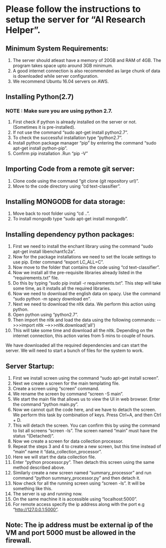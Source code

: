 # Please follow the instructions to setup the server for “AI Research Helper”.

## Minimum System Requirements:
1. The server should atleast have a memory of 20GB and RAM of 4GB. The program takes space upto around 3GB minimum.
2. A good internet connection is also recommended as large chunk of data is downloaded while server configuration.
3. We recommend Ubuntu 16.04 servers on AWS.

## Installing Python(2.7)
### NOTE : Make sure you are using python 2.7.
1. First check if python is already installed on the server or not. (Sometimes it is pre-installed).
2. If not use the command “sudo apt-get install python2.7”.
3. To check the successful installation type “python2.7”.
4. Install python package manager “pip” by entering the command “sudo apt-get install python-pip”.
5. Confirm pip installation .Run “pip -V”

## Importing Code from a remote git server:
1. Clone code using the command “git clone (git repository url)”.
2. Move to the code directory using “cd text-classifier”.

## Installing MONGODB for data storage:
1. Move back to root folder using  “cd ..”.
2. To install mongodb type “sudo apt-get install mongodb”.

## Installing dependency python packages:
1. First we need to install the enchant library using the command “sudo apt-get install libenchant1c2a”.
2. Now for the package installations we need to set the locale settings to use pip. Enter command “export LC_ALL=C”.
3. Now move to the folder that contains the code using “cd text-classifier”.
4. Now we install all the pre-requisite libraries already listed in the “requirements.txt” file.
5. Do this by typing “sudo pip install -r requirements.txt”. This step will take some time, as it installs all the required libraries.
6. Now we need to download the english data on spacy. Use the command “sudo python -m spacy download en”.
7. Next we need to download the nltk data. We perform this action using python.
8. Open python using “python2.7”.
9. Then import the nltk and load the data using the following commands:
-->>>import nltk
-->>>nltk.download('all')
10. This will take some time and download all the nltk. Depending on the internet connection, this action varies from 5 mins to couple of hours.

We have downloaded all the required dependencies and can start the server. We will need to start a bunch of files for the system to work.

## Server Startup:
1. First we install screen using the command “sudo apt-get install screen”.
2. Next we create a screen for the main templating file.
3. Create a screen using “screen” command.
4. We rename the screen by command “screen -S main”.
5. We start the main file that allows us to view the UI in web browser. Enter the command “python main.py”.
6. Now we cannot quit the code here, and we have to detach the screen. We perform this task by combination of keys. Press Ctrl+A, and then Ctrl + D.
7. This will detach the screen. You can confirm this by using the command to list all screens “screen -ls”. The screen named “main” must have the status “(Detached)”.
8. Now we create a screen for data collection processor.
9. Repeat the steps 3 and 4 to create a new screen, but this time instead of “main” name it “data_collection_processor”.
10. Here we will start the data collection file.
11. Enter “python processor.py”. Then detach this screen using the same method described above.
12. Similarly create a new screen named “summary_processor” and run command “python summary_processor.py” and then detach it.
13. Now check for all the running screen using “screen -ls”. It will be something like this.
14. The server is up and running now.
15. On the same machine it is accessible using “localhost:5000”.
16. For remote access specify the ip address along with the port e.g “http://127.0.0.1:5000”.

## Note: The ip address must be external ip of the VM and port 5000 must be allowed in the firewall.
